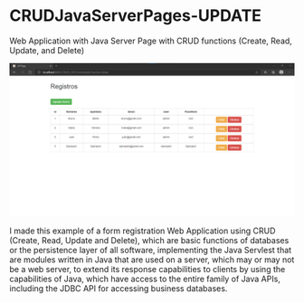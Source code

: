 # CRUDJavaServerPages-UPDATE


Web Application with Java Server Page with CRUD functions (Create, Read, Update, and Delete)

![Image](https://github.com/BrunoBeltreGuzman/CRUDJavaServerPages-UPDATE/blob/master/Screenshots1.png)

I made this example of a form registration Web Application using CRUD (Create, Read, Update and Delete), which are basic functions of databases or the persistence layer of all software, implementing the Java Servlest that are modules written in Java that are used on a server, which may or may not be a web server, to extend its response capabilities to clients by using the capabilities of Java, which have access to the entire family of Java APIs, including the JDBC API for accessing business databases.
